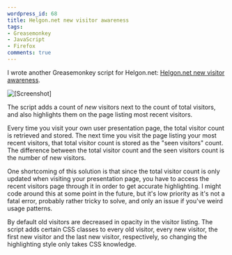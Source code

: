 ```yaml
---
wordpress_id: 68
title: Helgon.net new visitor awareness
tags:
- Greasemonkey
- JavaScript
- Firefox
comments: true
---
```

I wrote another Greasemonkey script for Helgon.net: <a href="http://userscripts.org/scripts/show/5919">Helgon.net new visitor awareness</a>.

<p class="center"><img src="https://henrik.nyh.se/uploads/gmhelgonvisitorawareness.png" alt="[Screenshot]" /></p>

<!--more-->

The script adds a count of <em>new</em> visitors next to the count of total visitors, and also highlights them on the page listing most recent visitors.

Every time you visit your own user presentation page, the total visitor count is retrieved and stored. The next time you visit the page listing your most recent visitors, that total visitor count is stored as the "seen visitors" count. The difference between the total visitor count and the seen visitors count is the number of new visitors.

One shortcoming of this solution is that since the total visitor count is only updated when visiting your presentation page, you have to access the recent visitors page through it in order to get accurate highlighting. I might code around this at some point in the future, but it's low priority as it's not a fatal error, probably rather tricky to solve, and only an issue if you've weird usage patterns.

By default old visitors are decreased in opacity in the visitor listing. The script adds certain CSS classes to every old visitor, every new visitor, the first new visitor and the last new visitor, respectively, so changing the highlighting style only takes CSS knowledge.
